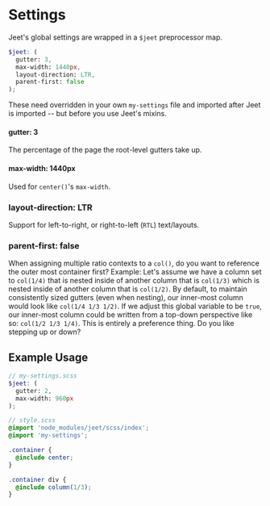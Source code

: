 # Settings

Jeet's global settings are wrapped in a `$jeet` preprocessor map.

```scss
$jeet: (
  gutter: 3,
  max-width: 1440px,
  layout-direction: LTR,
  parent-first: false
);
```

These need overridden in your own `my-settings` file and imported after Jeet is imported -- but before you use Jeet's mixins.

#### gutter: 3

The percentage of the page the root-level gutters take up.

#### max-width: 1440px

Used for `center()`'s `max-width`.

### layout-direction: LTR

Support for left-to-right, or right-to-left (`RTL`) text/layouts.

### parent-first: false

When assigning multiple ratio contexts to a `col()`, do you want to reference the outer most container first? Example: Let's assume we have a column set to `col(1/4)` that is nested inside of another column that is `col(1/3)` which is nested inside of another column that is `col(1/2)`. By default, to maintain consistently sized gutters (even when nesting), our inner-most column would look like `col(1/4 1/3 1/2)`. If we adjust this global variable to be `true`, our inner-most column could be written from a top-down perspective like so: `col(1/2 1/3 1/4)`. This is entirely a preference thing. Do you like stepping up or down?

## Example Usage

```scss
// my-settings.scss
$jeet: (
  gutter: 2,
  max-width: 960px
);

// style.scss
@import 'node_modules/jeet/scss/index';
@import 'my-settings';

.container {
  @include center;
}

.container div {
  @include column(1/3);
}
```
